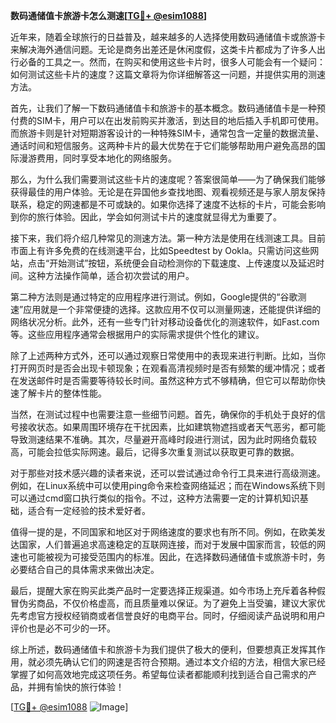 **数码通储值卡旅游卡怎么测速[[TG💪+ @esim1088](https://t.me/s/esim1088)]**

近年来，随着全球旅行的日益普及，越来越多的人选择使用数码通储值卡或旅游卡来解决海外通信问题。无论是商务出差还是休闲度假，这类卡片都成为了许多人出行必备的工具之一。然而，在购买和使用这些卡片时，很多人可能会有一个疑问：如何测试这些卡片的速度？这篇文章将为你详细解答这一问题，并提供实用的测速方法。

首先，让我们了解一下数码通储值卡和旅游卡的基本概念。数码通储值卡是一种预付费的SIM卡，用户可以在出发前购买并激活，到达目的地后插入手机即可使用。而旅游卡则是针对短期游客设计的一种特殊SIM卡，通常包含一定量的数据流量、通话时间和短信服务。这两种卡片的最大优势在于它们能够帮助用户避免高昂的国际漫游费用，同时享受本地化的网络服务。

那么，为什么我们需要测试这些卡片的速度呢？答案很简单——为了确保我们能够获得最佳的用户体验。无论是在异国他乡查找地图、观看视频还是与家人朋友保持联系，稳定的网速都是不可或缺的。如果你选择了速度不达标的卡片，可能会影响到你的旅行体验。因此，学会如何测试卡片的速度就显得尤为重要了。

接下来，我们将介绍几种常见的测速方法。第一种方法是使用在线测速工具。目前市面上有许多免费的在线测速平台，比如Speedtest by Ookla。只需访问这些网站，点击“开始测试”按钮，系统便会自动检测你的下载速度、上传速度以及延迟时间。这种方法操作简单，适合初次尝试的用户。

第二种方法则是通过特定的应用程序进行测试。例如，Google提供的“谷歌测速”应用就是一个非常便捷的选择。这款应用不仅可以测量网速，还能提供详细的网络状况分析。此外，还有一些专门针对移动设备优化的测速软件，如Fast.com等。这些应用程序通常会根据用户的实际需求提供个性化的建议。

除了上述两种方式外，还可以通过观察日常使用中的表现来进行判断。比如，当你打开网页时是否会出现卡顿现象；在观看高清视频时是否有频繁的缓冲情况；或者在发送邮件时是否需要等待较长时间。虽然这种方式不够精确，但它可以帮助你快速了解卡片的整体性能。

当然，在测试过程中也需要注意一些细节问题。首先，确保你的手机处于良好的信号接收状态。如果周围环境存在干扰因素，比如建筑物遮挡或者天气恶劣，都可能导致测速结果不准确。其次，尽量避开高峰时段进行测试，因为此时网络负载较高，可能会拉低实际网速。最后，记得多次重复测试以获取更可靠的数据。

对于那些对技术感兴趣的读者来说，还可以尝试通过命令行工具来进行高级测速。例如，在Linux系统中可以使用ping命令来检查网络延迟；而在Windows系统下则可以通过cmd窗口执行类似的指令。不过，这种方法需要一定的计算机知识基础，适合有一定经验的技术爱好者。

值得一提的是，不同国家和地区对于网络速度的要求也有所不同。例如，在欧美发达国家，人们普遍追求高速稳定的互联网连接，而对于发展中国家而言，较低的网速也可能被视为可接受范围内的标准。因此，在选择数码通储值卡或旅游卡时，务必要结合自己的具体需求来做出决定。

最后，提醒大家在购买此类产品时一定要选择正规渠道。如今市场上充斥着各种假冒伪劣商品，不仅价格虚高，而且质量难以保证。为了避免上当受骗，建议大家优先考虑官方授权经销商或者信誉良好的电商平台。同时，仔细阅读产品说明和用户评价也是必不可少的一环。

综上所述，数码通储值卡和旅游卡为我们提供了极大的便利，但要想真正发挥其作用，就必须先确认它们的网速是否符合预期。通过本文介绍的方法，相信大家已经掌握了如何高效地完成这项任务。希望每位读者都能顺利找到适合自己需求的产品，并拥有愉快的旅行体验！

[[TG💪+ @esim1088](https://t.me/s/esim1088) ![Image](https://i.postimg.cc/4NQfJmqS/Snipaste-2025-05-13-00-14-12.png)]